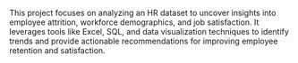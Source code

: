 This project focuses on analyzing an HR dataset to uncover insights into employee attrition, workforce demographics, and job satisfaction. 
It leverages tools like Excel, SQL, and data visualization techniques to identify trends and provide actionable recommendations for improving employee retention and satisfaction.
